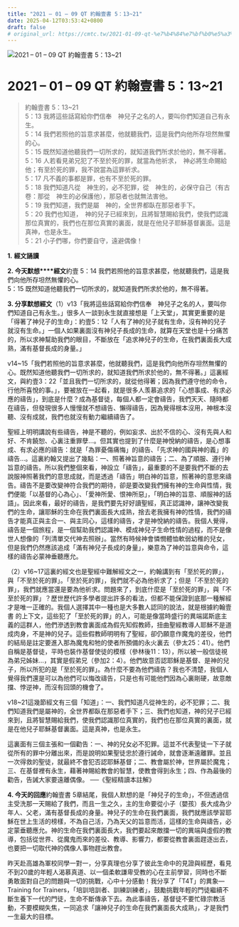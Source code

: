 ```yaml
---
title: "2021 – 01 – 09 QT 約翰壹書 5：13~21"
date: 2025-04-12T03:53:42+0800
draft: false
# original_url: https://cmtc.tw/2021-01-09-qt-%e7%b4%84%e7%bf%b0%e5%a3%b9%e6%9b%b8-5%ef%bc%9a1321
---
```


![2021 – 01 – 09 QT 約翰壹書 5：13~21](/images/qt.jpg   "2021 – 01 – 09 QT 約翰壹書 5：13~21")

# 2021 – 01 – 09 QT 約翰壹書 5：13~21

> 約翰壹書 5：13~21  
> 5：13 我將這些話寫給你們信奉　神兒子之名的人，要叫你們知道自己有永生。  
> 5：14 我們若照他的旨意求甚麼，他就聽我們，這是我們向他所存坦然無懼的心。  
> 5：15 既然知道他聽我們一切所求的，就知道我們所求於他的，無不得著。  
> 5：16 人若看見弟兄犯了不至於死的罪，就當為他祈求，　神必將生命賜給他；有至於死的罪，我不說當為這罪祈求。  
> 5：17 凡不義的事都是罪，也有不至於死的罪。  
> 5：18 我們知道凡從　神生的，必不犯罪，從　神生的，必保守自己（有古卷：那從　神生的必保護他），那惡者也就無法害他。  
> 5：19 我們知道，我們是屬　神的，全世界都臥在那惡者手下。  
> 5：20 我們也知道，　神的兒子已經來到，且將智慧賜給我們，使我們認識那位真實的，我們也在那位真實的裏面，就是在他兒子耶穌基督裏面。這是真神，也是永生。  
> 5：21 小子們哪，你們要自守，遠避偶像！

**1.** **經文誦讀**

**2. 今天默想****經文**約壹 5：14 我們若照他的旨意求甚麼，他就聽我們，這是我們向他所存坦然無懼的心。  
5：15 既然知道他聽我們一切所求的，就知道我們所求於他的，無不得著。

**3. 分享默想經文**（1）v13「我將這些話寫給你們信奉　神兒子之名的人，要叫你們知道自己有永生。」很多人一談到永生就直接想是「上天堂」，其實更重要的是「得著了神兒子的生命」：約壹5：12「人有了神的兒子就有生命，沒有神的兒子就沒有生命。」一個人如果裏面沒有神兒子長成的生命，就算在天堂也是十分痛苦的，所以求神幫助我們的眼目，不斷放在「追求神兒子的生命，在我們裏面長大成熟，滿有基督長成的身量。」

v14~15「我們若照他的旨意求甚麼，他就聽我們，這是我們向他所存坦然無懼的心。既然知道他聽我們一切所求的，就知道我們所求於他的，無不得著。」這裏經文，與約壹3：22「並且我們一切所求的，就從他得著；因為我們遵守他的命令，行他所喜悅的事。」，要被放在一起看，就是很多人羡慕追求的「心想事成、有求必應的禱告」，到底是什麼？成為基督徒，每個人都一定會禱告，我們天天、隨時都在禱告，但發現很多人慢慢就不想禱告、懶得禱告，因為覺得根本沒用，神根本沒聽、沒有成就，我們也就沒有動力繼續禱告了。

聖經上明明講說有些禱告，神是不聽的，例如妄求、出於不信的心、沒有先與人和好、不肯饒恕、心裏注重罪孽…。但其實也提到了什麼是神悅納的禱告，是心想事成、有求必應的禱告：就是「為罪憂傷痛悔」的禱告、「先求神的國與神的義」的禱告…。這裏約翰又提出了幾點：一、照著神旨意的禱告；二、為了順服、遵行神旨意的禱告。所以我們整個來看，神設立「禱告」，最重要的不是要我們不斷的去說服神照著我們的意思成就，而是透過「禱告」明白神的旨意，照著神的意思來禱告。禱告不是要改變神符合我們的期待，卻是要改變我們擁有神的生命與性情，我們便能「以基督的心為心」、「愛神所愛、恨神所惡」，「明白神的旨意、順服神的話語」。因此來看，最好的禱告，是我們要先好好讀聖經，真正認識神，讓神改變我們的生命，讓耶穌的生命在我們裏面長大成熟，捨去老我擁有神的性情，我們的禱告才能真正與主合一、與主同心，這樣的禱告，才是神悅納的禱告。我個人覺得，禱告是一個旅程，是一個幫助我們認識神、模成神兒子生命性情的過程，而不是像世人想像的「列清單交代神去照辦」。當然有時候神會憐憫體恤軟弱幼稚的兒女，但是我們仍然應該追成「滿有神兒子長成的身量」，樂意為了神的旨意與命令，這樣的禱告必蒙神垂聽應允。

（2）v16~17這裏的經文也是聖經中難解經文之一，約翰講到有「至於死的罪」，與「不至於死的罪」。「至於死的罪」，我們就不必為他祈求了；但是「不至於死的罪」，我們就應當還是要為他祈求。問題來了，到底什麼是「至於死的罪」，與「不至於死的罪」？歷世歷代許多學者提出許多的看法，但都不能保證到底那一種解經才是唯一正確的。我個人選擇其中一種也是大多數人認同的說法，就是根據約翰壹書 的上下文，這些犯了「至於死的罪」的人，可能是像當時盛行的異端諾斯底主義的這群人，他們滲透到教會裏面成為假先知假教師，扭曲聖經教導人耶穌不是道成肉身，不是神的兒子。這些假教師明明有了聖經，卻仍願意作魔鬼的差役，他們的結局是註定要進入那為魔鬼和牠的使者所預備的永火裏去（參太25：41）。他們自稱是基督徒，平時也裝作基督使徒的模樣（參林後11：13），所以被一般信徒視為弟兄姊妹…，其實是假弟兄（參加2：4）。他們故意否認耶穌是基督、是神的兒子，所以所犯的是「至於死的罪」。為什麼不要為他們禱告？我也不清楚，我個人覺得我們還是可以為他們可以悔改禱告，只是也有可能他們因為心裏剛硬，故意敵擋、悖逆神，而沒有回頭的機會了。

v18~21這幾節經文有三個「知道」：一、我們知道凡從神生的，必不犯罪；二、我們知道我們是屬神的，全世界都臥在那惡者手下；三、我們也知道，神的兒子已經來到，且將智慧賜給我們，使我們認識那位真實的，我們也在那位真實的裏面，就是在他兒子耶穌基督裏面。這是真神，也是永生。

這裏面有三個主張和一個勸告：一、神的兒女必不犯罪。這並不代表聖徒一下子就從所有的罪中分離出來，而是說明如果聖徒忠於遵行誡命，就會逐漸遠離罪。並且一次得救的聖徒，就最終不會犯否認耶穌基督；二、教會屬於神，世界屬於魔鬼；三、在基督裡有永生，藉著神賜給教會的智慧，使教會得到永生；四、作為最後的勸告，告誡大家要遠離偶像。 ──《聖經精讀本註解》

**4. 今天的回應**約翰壹書 5章結尾，我個人默想的是「神兒子的生命」，不但透過信主受洗那一天賜給了我們，而且一生之久，主的生命要從小子（嬰孩）長大成為少年人、父老，滿有基督長成的身量。神兒子的生命在我們裏面，我們就應該學習耶穌在世上生活的榜樣，不為自己活，乃為天父的旨意而活，這樣的生命與禱告，必定蒙垂聽應允。神的生命在我們裏面長大，我們要起來敵擋一切的異端與虛假的教導，包括從世界、從魔鬼而來的差役、教導、影響力，都要從教會裏面趕逐出去，也要把一切取代神的偶像人事物趕出教會。

昨天赴高雄為軍校同學一對一，分享真理也分享了彼此生命中的見證與經歷，看見不到20歲的年輕人渴慕真道、以一個柔軟謙卑受教的心在主前學習，同時也不斷勇敢面對自己的問題與一切的挑戰，心中十分感動！我分享了「T4T」的異象—Training for Trainers，「培訓培訓者、訓練訓練者」，鼓勵挑戰年輕的門徒繼續不斷生養下一代的門徒，生命不斷傳承下去。為此事禱告，基督徒不要忙碌宗教活動，不要模糊失焦，一同追求「讓神兒子的生命在我們裏面長大成熟」，才是我們一生最大的目標。